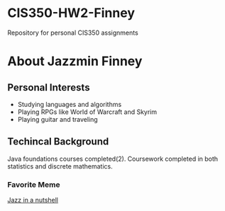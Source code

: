 # CIS350-HW2-Finney
Repository for personal CIS350 assignments


# About Jazzmin Finney

## Personal Interests
* Studying languages and algorithms
* Playing RPGs like World of Warcraft and Skyrim 
* Playing guitar and traveling

## Techincal Background
Java foundations courses completed(2). Coursework completed in both statistics and discrete mathematics. 

### Favorite Meme
[Jazz in a nutshell](https://brobible.com/wp-content/uploads/2020/08/50-best-memes-life-fixed.jpg)
